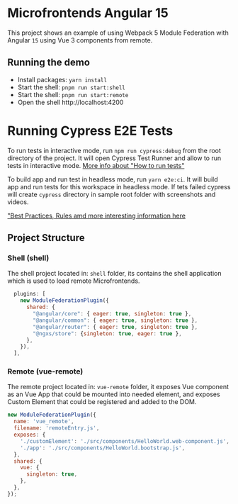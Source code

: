 # Microfrontends Angular 15

This project shows an example of using Webpack 5 Module Federation with Angular `15` using Vue 3 components from remote.

## Running the demo

- Install packages: `yarn install`
- Start the shell: `pnpm run start:shell`
- Start the shell: `pnpm run start:remote`
- Open the shell http://localhost:4200

# Running Cypress E2E Tests

To run tests in interactive mode, run `npm run cypress:debug` from the root directory of the project. It will open Cypress Test Runner and allow to run tests in interactive mode. [More info about "How to run tests"](../../cypress/README.md#how-to-run-tests)

To build app and run test in headless mode, run `yarn e2e:ci`. It will build app and run tests for this workspace in headless mode. If tets failed cypress will create `cypress` directory in sample root folder with screenshots and videos.

["Best Practices, Rules amd more interesting information here](../../cypress/README.md)

## Project Structure

### Shell (shell)

The shell project located in: `shell` folder, its contains the shell application which is used to load remote Microfrontends.

```js
  plugins: [
    new ModuleFederationPlugin({
      shared: {
        "@angular/core": { eager: true, singleton: true },
        "@angular/common": { eager: true, singleton: true },
        "@angular/router": { eager: true, singleton: true },
        "@ngxs/store": {singleton: true, eager: true },
      },
    }),
  ],
```

### Remote (vue-remote)

The remote project located in: `vue-remote` folder, it exposes Vue component as an Vue App that could be mounted into needed element,
and exposes Custom Element that could be registered and added to the DOM.

```js
new ModuleFederationPlugin({
  name: 'vue_remote',
  filename: 'remoteEntry.js',
  exposes: {
    './customElement': './src/components/HelloWorld.web-component.js',
    './app': './src/components/HelloWorld.bootstrap.js',
  },
  shared: {
    vue: {
      singleton: true,
    },
  },
});
```
